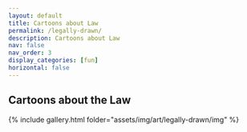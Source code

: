 ```yaml
---
layout: default
title: Cartoons about Law
permalink: /legally-drawn/
description: Cartoons about Law
nav: false
nav_order: 3
display_categories: [fun]
horizontal: false
---
```


## Cartoons about the Law

{% include gallery.html folder="assets/img/art/legally-drawn/img" %}
